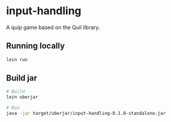 # input-handling

A quip game based on the Quil library.

## Running locally

``` bash
lein run
```

## Build jar

``` bash
# Build
lein uberjar

# Run
java -jar target/uberjar/input-handling-0.1.0-standalone.jar
```
